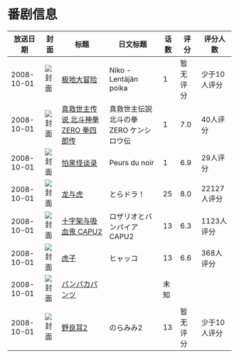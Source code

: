 # 番剧信息

|放送日期|封面|标题|日文标题|话数|评分|评分人数|
|---|---|---|---|---|---|---|
|2008-10-01|![封面](https://lain.bgm.tv/pic/cover/c/4b/51/119849_t6gbV.jpg)|[极地大冒险](https://bangumi.tv/subject/119849)|Niko - Lentäjän poika|1|暂无评分|少于10人评分|
|2008-10-01|![封面](https://lain.bgm.tv/pic/cover/c/2b/3d/118575_JuSP1.jpg)|[真救世主传说 北斗神拳ZERO 拳四郎传](https://bangumi.tv/subject/118575)|真救世主伝説 北斗の拳ZERO ケンシロウ伝|1|7.0|40人评分|
|2008-10-01|![封面](https://lain.bgm.tv/pic/cover/c/89/f5/43083_Zfs31.jpg)|[怕黑怪谈录](https://bangumi.tv/subject/43083)|Peurs du noir|1|6.9|29人评分|
|2008-10-01|![封面](https://lain.bgm.tv/pic/cover/c/a4/30/909_e5zhk.jpg)|[龙与虎](https://bangumi.tv/subject/909)|とらドラ！|25|8.0|22127人评分|
|2008-10-01|![封面](https://lain.bgm.tv/pic/cover/c/fe/c8/2475_21ivi.jpg)|[十字架与吸血鬼 CAPU2](https://bangumi.tv/subject/2475)|ロザリオとバンパイア CAPU2|13|6.3|1123人评分|
|2008-10-01|![封面](https://lain.bgm.tv/pic/cover/c/2a/0f/2942_Ozo2S.jpg)|[虎子](https://bangumi.tv/subject/2942)|ヒャッコ|13|6.6|368人评分|
|2008-10-01|![封面](https://lain.bgm.tv/pic/cover/c/a0/50/208315_AdDPE.jpg)|[パンパカパンツ](https://bangumi.tv/subject/208315)||未知|||
|2008-10-01|![封面](https://lain.bgm.tv/pic/cover/c/2f/23/215551_7YNT3.jpg)|[野良耳2](https://bangumi.tv/subject/215551)|のらみみ2|13|暂无评分|少于10人评分|
